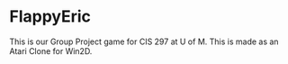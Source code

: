 # FlappyEric
This is our Group Project game for CIS 297 at U of M. This is made as an Atari Clone for Win2D. 

